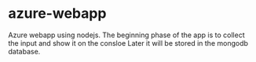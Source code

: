 # azure-webapp
Azure webapp using nodejs. The beginning phase of the app is to collect the input and show it on the consloe Later it will be stored in the mongodb database.

